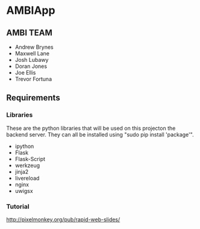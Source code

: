 AMBIApp
=======

AMBI TEAM
---------

* Andrew Brynes
* Maxwell Lane
* Josh Lubawy
* Doran Jones
* Joe Ellis
* Trevor Fortuna

Requirements
------------

### Libraries ###

These are the python libraries that will be used on this projecton the backend server.  They can all be installed using "sudo pip install 'package'".

* ipython
* Flask
* Flask-Script
* werkzeug
* jinja2
* livereload
* nginx
* uwigsx

### Tutorial ###

http://pixelmonkey.org/pub/rapid-web-slides/

